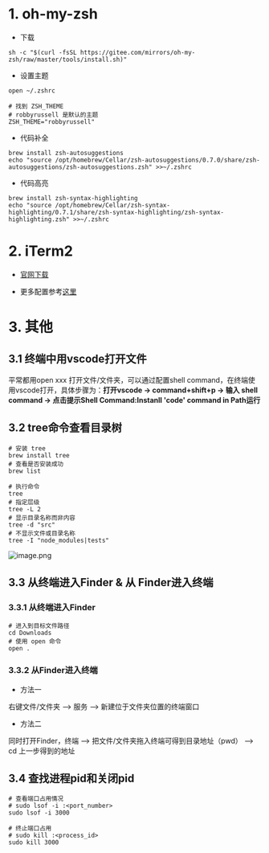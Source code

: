 # 1. oh-my-zsh

- 下载

```Shell
sh -c "$(curl -fsSL https://gitee.com/mirrors/oh-my-zsh/raw/master/tools/install.sh)"
```

- 设置主题

```Plain Text
open ~/.zshrc

# 找到 ZSH_THEME
# robbyrussell 是默认的主题
ZSH_THEME="robbyrussell"
```

- 代码补全

```Shell
brew install zsh-autosuggestions
echo "source /opt/homebrew/Cellar/zsh-autosuggestions/0.7.0/share/zsh-autosuggestions/zsh-autosuggestions.zsh" >>~/.zshrc
```

- 代码高亮

```Shell
brew install zsh-syntax-highlighting
echo "source /opt/homebrew/Cellar/zsh-syntax-highlighting/0.7.1/share/zsh-syntax-highlighting/zsh-syntax-highlighting.zsh" >>~/.zshrc
```

# 2. iTerm2

- [官网下载](https://iterm2.com/)

- 更多配置参考[这里](https://zhuanlan.zhihu.com/p/550022490)

# 3. 其他

## 3.1 终端中用vscode打开文件

平常都用open xxx 打开文件/文件夹，可以通过配置shell command，在终端使用vscode打开，具体步骤为：**打开vscode → command+shift+p → 输入 shell command → 点击提示Shell Command:Instanll 'code' command in Path运行**

## 3.2 tree命令查看目录树

```Shell
# 安装 tree
brew install tree
# 查看是否安装成功
brew list

# 执行命令
tree
# 指定层级
tree -L 2
# 显示目录名称而非内容
tree -d "src"
# 不显示文件或目录名称
tree -I "node_modules|tests"
```

![image.png](https://ik.imagekit.io/redsanjin/blog/b56a743cc95f.png)

## 3.3 从终端进入Finder & 从 Finder进入终端

### 3.3.1 从终端进入Finder

```Shell
# 进入到目标文件路径
cd Downloads
# 使用 open 命令
open .
```

### 3.3.2 从Finder进入终端

- 方法一

右键文件/文件夹 —> 服务 —> 新建位于文件夹位置的终端窗口

- 方法二

同时打开Finder，终端 —> 把文件/文件夹拖入终端可得到目录地址（pwd） —> cd 上一步得到的地址 

## 3.4 查找进程pid和关闭pid

```Shell
# 查看端口占用情况
# sudo lsof -i :<port_number>
sudo lsof -i 3000

# 终止端口占用
# sudo kill :<process_id>
sudo kill 3000
```


